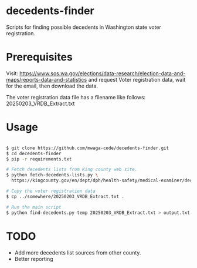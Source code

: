 # decedents-finder
Scripts for finding possible decedents in Washington state voter registration.

# Prerequisites

Visit: https://www.sos.wa.gov/elections/data-research/election-data-and-maps/reports-data-and-statistics
and request Voter registration data, wait for the email, then download the data.

The voter registration data file has a filename like follows:
20250203_VRDB_Extract.txt

# Usage

```sh

$ git clone https://github.com/mwaga-code/decedents-finder.git
$ cd decedents-finder
$ pip -r requirements.txt

# Fetch decedents lists from King county web site.
$ python fetch-decedents-lists.py \
  https://kingcounty.gov/en/dept/dph/health-safety/medical-examiner/decedents

# Copy the voter registration data
$ cp ../somewhere/20250203_VRDB_Extract.txt .

# Run the main script
$ python find-decedents.py temp 20250203_VRDB_Extract.txt > output.txt 2>&1
```

# TODO
- Add more decedents list sources from other county.
- Better reporting
